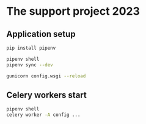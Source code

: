 # The support project 2023

## Application setup

```bash
pip install pipenv

pipenv shell
pipenv sync --dev

gunicorn config.wsgi --reload
```

## Celery workers start

```bash
pipenv shell
celery worker -A config ...
```
